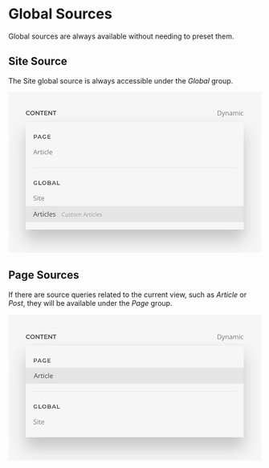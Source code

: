 # Global Sources

Global sources are always available without needing to preset them.

## Site Source

The Site global source is always accessible under the _Global_ group.

![Field Global Query](./assets/field-global-query.webp)

## Page Sources

If there are source queries related to the current view, such as _Article_ or _Post_, they will be available under the _Page_ group.

![Field Page Query](./assets/field-page-query.webp)
